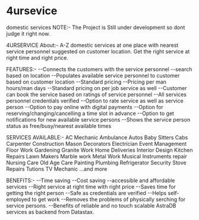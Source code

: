 # 4ursevice
domestic services
NOTE:- The Project is Still under development so dont judge it right now.


4URSERVICE
About:-
A-Z domestic services at one place with nearest service personnel suggested on customer location. Get the right service at right time and right price. 


FEATURES:-
--Connects the customers with the service personnel
--search based on location
--Populates available service personnel to customer based on customer location
--Standard pricing
--Pricing per man hours/man days
--Standard pricing on per job service as well
--Customer can book the service based on ratings of service personnel
--All services personnel credentials verified
--Option to rate service as well as service person
--Option to pay online with digital payments
--Option for reserving/changing/cancelling a time slot in advance 
--Option to get notifications for new available service persons
--Shows the service person status as free/busy/nearest available times


SERVICES AVAILABLE:-
AC Mechanic
Ambulance
Autos
Baby Sitters
Cabs
Carpenter
Construction Mason
Decorators
Electrician
Event Management
Floor Work
Gardening
Granite Work
Home Deliveries
Interior Design
Kitchen Repairs
Lawn Makers
Marble work
Metal Work
Musical Instruments repair
Nursing Care
Old Age Care
Painting
Plumbing
Refrigerator
Security
Stove Repairs
Tutions
TV Mechanic
...and more


BENEFITS:-
--Time saving
--Cost saving
--accessible and affordable services
--Right service at right time with right price
--Saves time for getting the right person
--Safe as credentials are verified
--Helps self-employed to get work
--Removes the problems of physically serching for service persons.
--Benefits of reliable and no touch scalable AstraDB services as backend from Datastax.







